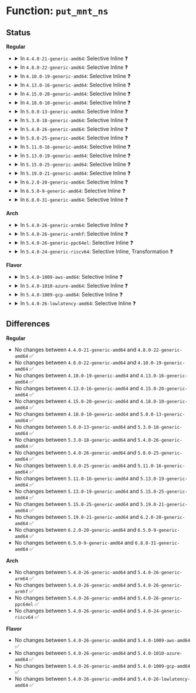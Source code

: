 # Function: <code>put_mnt_ns</code>

## Status
<b>Regular</b>
<ul>
<li>
<details>
<summary>In <code>4.4.0-21-generic-amd64</code>: Selective Inline ❓</summary>

```c
void put_mnt_ns(struct mnt_namespace * ns)
```

```json
{
  "name": "put_mnt_ns",
  "collision_type": "Unique Global",
  "inline_type": "Selective",
  "funcs": [
    {
      "addr": 18446744071581139440,
      "name": "put_mnt_ns",
      "external": true,
      "loc": "fs/namespace.c:3150",
      "file": "fs/namespace.c",
      "inline": "not declared, inlined",
      "caller_inline": [],
      "caller_func": [
        "kernel/nsproxy.c:create_new_namespaces",
        "kernel/nsproxy.c:free_nsproxy",
        "fs/namespace.c:mount_subtree",
        "fs/namespace.c:mntns_install",
        "fs/namespace.c:mntns_put",
        "fs/proc_namespace.c:mounts_release",
        "fs/proc_namespace.c:mounts_open_common"
      ]
    }
  ],
  "symbols": [
    {
      "addr": 18446744071581139440,
      "name": "put_mnt_ns",
      "section": ".text",
      "bind": "STB_GLOBAL",
      "size": 43
    }
  ]
}
```
</details>
</li>
<li>
<details>
<summary>In <code>4.8.0-22-generic-amd64</code>: Selective Inline ❓</summary>

```c
void put_mnt_ns(struct mnt_namespace * ns)
```

```json
{
  "name": "put_mnt_ns",
  "collision_type": "Unique Global",
  "inline_type": "Selective",
  "funcs": [
    {
      "addr": 18446744071581304960,
      "name": "put_mnt_ns",
      "external": true,
      "loc": "fs/namespace.c:3137",
      "file": "fs/namespace.c",
      "inline": "not declared, inlined",
      "caller_inline": [],
      "caller_func": [
        "kernel/nsproxy.c:free_nsproxy",
        "kernel/nsproxy.c:create_new_namespaces",
        "fs/namespace.c:mntns_install",
        "fs/namespace.c:mntns_put",
        "fs/namespace.c:mount_subtree",
        "fs/proc_namespace.c:mounts_release",
        "fs/proc_namespace.c:mounts_open_common"
      ]
    }
  ],
  "symbols": [
    {
      "addr": 18446744071581304960,
      "name": "put_mnt_ns",
      "section": ".text",
      "bind": "STB_GLOBAL",
      "size": 43
    }
  ]
}
```
</details>
</li>
<li>
<details>
<summary>In <code>4.10.0-19-generic-amd64</code>: Selective Inline ❓</summary>

```c
void put_mnt_ns(struct mnt_namespace * ns)
```

```json
{
  "name": "put_mnt_ns",
  "collision_type": "Unique Global",
  "inline_type": "Selective",
  "funcs": [
    {
      "addr": 18446744071581383984,
      "name": "put_mnt_ns",
      "external": true,
      "loc": "fs/namespace.c:3281",
      "file": "fs/namespace.c",
      "inline": "not declared, inlined",
      "caller_inline": [],
      "caller_func": [
        "kernel/nsproxy.c:free_nsproxy",
        "kernel/nsproxy.c:create_new_namespaces",
        "fs/namespace.c:mntns_install",
        "fs/namespace.c:mntns_put",
        "fs/namespace.c:mount_subtree",
        "fs/proc_namespace.c:mounts_release",
        "fs/proc_namespace.c:mounts_open_common"
      ]
    }
  ],
  "symbols": [
    {
      "addr": 18446744071581383984,
      "name": "put_mnt_ns",
      "section": ".text",
      "bind": "STB_GLOBAL",
      "size": 43
    }
  ]
}
```
</details>
</li>
<li>
<details>
<summary>In <code>4.13.0-16-generic-amd64</code>: Selective Inline ❓</summary>

```c
void put_mnt_ns(struct mnt_namespace * ns)
```

```json
{
  "name": "put_mnt_ns",
  "collision_type": "Unique Global",
  "inline_type": "Selective",
  "funcs": [
    {
      "addr": 18446744071581439264,
      "name": "put_mnt_ns",
      "external": true,
      "loc": "fs/namespace.c:3217",
      "file": "fs/namespace.c",
      "inline": "not declared, inlined",
      "caller_inline": [],
      "caller_func": [
        "kernel/nsproxy.c:free_nsproxy",
        "kernel/nsproxy.c:create_new_namespaces",
        "fs/namespace.c:mntns_install",
        "fs/namespace.c:mntns_install",
        "fs/namespace.c:mntns_put",
        "fs/namespace.c:mount_subtree",
        "fs/proc_namespace.c:mounts_release",
        "fs/proc_namespace.c:mounts_open_common"
      ]
    }
  ],
  "symbols": [
    {
      "addr": 18446744071581439264,
      "name": "put_mnt_ns",
      "section": ".text",
      "bind": "STB_GLOBAL",
      "size": 44
    }
  ]
}
```
</details>
</li>
<li>
<details>
<summary>In <code>4.15.0-20-generic-amd64</code>: Selective Inline ❓</summary>

```c
void put_mnt_ns(struct mnt_namespace * ns)
```

```json
{
  "name": "put_mnt_ns",
  "collision_type": "Unique Global",
  "inline_type": "Selective",
  "funcs": [
    {
      "addr": 18446744071581581136,
      "name": "put_mnt_ns",
      "external": true,
      "loc": "fs/namespace.c:3290",
      "file": "fs/namespace.c",
      "inline": "not declared, inlined",
      "caller_inline": [],
      "caller_func": [
        "kernel/nsproxy.c:free_nsproxy",
        "kernel/nsproxy.c:create_new_namespaces",
        "fs/namespace.c:mntns_install",
        "fs/namespace.c:mntns_install",
        "fs/namespace.c:mntns_put",
        "fs/namespace.c:mount_subtree",
        "fs/proc_namespace.c:mounts_release",
        "fs/proc_namespace.c:mounts_open_common"
      ]
    }
  ],
  "symbols": [
    {
      "addr": 18446744071581581136,
      "name": "put_mnt_ns",
      "section": ".text",
      "bind": "STB_GLOBAL",
      "size": 42
    }
  ]
}
```
</details>
</li>
<li>
<details>
<summary>In <code>4.18.0-10-generic-amd64</code>: Selective Inline ❓</summary>

```c
void put_mnt_ns(struct mnt_namespace * ns)
```

```json
{
  "name": "put_mnt_ns",
  "collision_type": "Unique Global",
  "inline_type": "Selective",
  "funcs": [
    {
      "addr": 18446744071581738112,
      "name": "put_mnt_ns",
      "external": true,
      "loc": "fs/namespace.c:3327",
      "file": "fs/namespace.c",
      "inline": "not declared, inlined",
      "caller_inline": [],
      "caller_func": [
        "kernel/nsproxy.c:free_nsproxy",
        "kernel/nsproxy.c:create_new_namespaces",
        "fs/namespace.c:mntns_install",
        "fs/namespace.c:mntns_install",
        "fs/namespace.c:mntns_put",
        "fs/namespace.c:mount_subtree",
        "fs/proc_namespace.c:mounts_release",
        "fs/proc_namespace.c:mounts_open_common"
      ]
    }
  ],
  "symbols": [
    {
      "addr": 18446744071581738112,
      "name": "put_mnt_ns",
      "section": ".text",
      "bind": "STB_GLOBAL",
      "size": 42
    }
  ]
}
```
</details>
</li>
<li>
<details>
<summary>In <code>5.0.0-13-generic-amd64</code>: Selective Inline ❓</summary>

```c
void put_mnt_ns(struct mnt_namespace * ns)
```

```json
{
  "name": "put_mnt_ns",
  "collision_type": "Unique Global",
  "inline_type": "Selective",
  "funcs": [
    {
      "addr": 18446744071581824800,
      "name": "put_mnt_ns",
      "external": true,
      "loc": "fs/namespace.c:3299",
      "file": "fs/namespace.c",
      "inline": "not declared, inlined",
      "caller_inline": [],
      "caller_func": [
        "kernel/nsproxy.c:free_nsproxy",
        "kernel/nsproxy.c:create_new_namespaces",
        "fs/namespace.c:mntns_install",
        "fs/namespace.c:mntns_install",
        "fs/namespace.c:mntns_put",
        "fs/namespace.c:mount_subtree",
        "fs/proc_namespace.c:mounts_release",
        "fs/proc_namespace.c:mounts_open_common"
      ]
    }
  ],
  "symbols": [
    {
      "addr": 18446744071581824800,
      "name": "put_mnt_ns",
      "section": ".text",
      "bind": "STB_GLOBAL",
      "size": 42
    }
  ]
}
```
</details>
</li>
<li>
<details>
<summary>In <code>5.3.0-18-generic-amd64</code>: Selective Inline ❓</summary>

```c
void put_mnt_ns(struct mnt_namespace * ns)
```

```json
{
  "name": "put_mnt_ns",
  "collision_type": "Unique Global",
  "inline_type": "Selective",
  "funcs": [
    {
      "addr": 18446744071581948800,
      "name": "put_mnt_ns",
      "external": true,
      "loc": "fs/namespace.c:3756",
      "file": "fs/namespace.c",
      "inline": "not declared, inlined",
      "caller_inline": [],
      "caller_func": [
        "kernel/nsproxy.c:free_nsproxy",
        "kernel/nsproxy.c:create_new_namespaces",
        "fs/namespace.c:mntns_install",
        "fs/namespace.c:mntns_install",
        "fs/namespace.c:mntns_put",
        "fs/namespace.c:mount_subtree",
        "fs/proc_namespace.c:mounts_release",
        "fs/proc_namespace.c:mounts_open_common"
      ]
    }
  ],
  "symbols": [
    {
      "addr": 18446744071581948800,
      "name": "put_mnt_ns",
      "section": ".text",
      "bind": "STB_GLOBAL",
      "size": 45
    }
  ]
}
```
</details>
</li>
<li>
<details>
<summary>In <code>5.4.0-26-generic-amd64</code>: Selective Inline ❓</summary>

```c
void put_mnt_ns(struct mnt_namespace * ns)
```

```json
{
  "name": "put_mnt_ns",
  "collision_type": "Unique Global",
  "inline_type": "Selective",
  "funcs": [
    {
      "addr": 18446744071582021376,
      "name": "put_mnt_ns",
      "external": true,
      "loc": "fs/namespace.c:3789",
      "file": "fs/namespace.c",
      "inline": "not declared, inlined",
      "caller_inline": [],
      "caller_func": [
        "kernel/nsproxy.c:free_nsproxy",
        "kernel/nsproxy.c:create_new_namespaces",
        "fs/namespace.c:mntns_install",
        "fs/namespace.c:mntns_install",
        "fs/namespace.c:mntns_put",
        "fs/namespace.c:mount_subtree",
        "fs/proc_namespace.c:mounts_release",
        "fs/proc_namespace.c:mounts_open_common"
      ]
    }
  ],
  "symbols": [
    {
      "addr": 18446744071582021376,
      "name": "put_mnt_ns",
      "section": ".text",
      "bind": "STB_GLOBAL",
      "size": 45
    }
  ]
}
```
</details>
</li>
<li>
<details>
<summary>In <code>5.8.0-25-generic-amd64</code>: Selective Inline ❓</summary>

```c
void put_mnt_ns(struct mnt_namespace * ns)
```

```json
{
  "name": "put_mnt_ns",
  "collision_type": "Unique Global",
  "inline_type": "Selective",
  "funcs": [
    {
      "addr": 18446744071582256048,
      "name": "put_mnt_ns",
      "external": true,
      "loc": "fs/namespace.c:3842",
      "file": "fs/namespace.c",
      "inline": "not declared, inlined",
      "caller_inline": [],
      "caller_func": [
        "kernel/nsproxy.c:free_nsproxy",
        "kernel/nsproxy.c:create_new_namespaces",
        "fs/namespace.c:mntns_install",
        "fs/namespace.c:mntns_install",
        "fs/namespace.c:mntns_put",
        "fs/namespace.c:mount_subtree",
        "fs/proc_namespace.c:mounts_release",
        "fs/proc_namespace.c:mounts_open_common"
      ]
    }
  ],
  "symbols": [
    {
      "addr": 18446744071582256048,
      "name": "put_mnt_ns",
      "section": ".text",
      "bind": "STB_GLOBAL",
      "size": 107
    }
  ]
}
```
</details>
</li>
<li>
<details>
<summary>In <code>5.11.0-16-generic-amd64</code>: Selective Inline ❓</summary>

```c
void put_mnt_ns(struct mnt_namespace * ns)
```

```json
{
  "name": "put_mnt_ns",
  "collision_type": "Unique Global",
  "inline_type": "Selective",
  "funcs": [
    {
      "addr": 18446744071582305344,
      "name": "put_mnt_ns",
      "external": true,
      "loc": "fs/namespace.c:3864",
      "file": "fs/namespace.c",
      "inline": "not declared, inlined",
      "caller_inline": [],
      "caller_func": [
        "kernel/nsproxy.c:free_nsproxy",
        "kernel/nsproxy.c:create_new_namespaces",
        "fs/namespace.c:mntns_install",
        "fs/namespace.c:mntns_install",
        "fs/namespace.c:mntns_put",
        "fs/namespace.c:mount_subtree",
        "fs/proc_namespace.c:mounts_release",
        "fs/proc_namespace.c:mounts_open_common"
      ]
    }
  ],
  "symbols": [
    {
      "addr": 18446744071582305344,
      "name": "put_mnt_ns",
      "section": ".text",
      "bind": "STB_GLOBAL",
      "size": 146
    }
  ]
}
```
</details>
</li>
<li>
<details>
<summary>In <code>5.13.0-19-generic-amd64</code>: Selective Inline ❓</summary>

```c
void put_mnt_ns(struct mnt_namespace * ns)
```

```json
{
  "name": "put_mnt_ns",
  "collision_type": "Unique Global",
  "inline_type": "Selective",
  "funcs": [
    {
      "addr": 18446744071582332960,
      "name": "put_mnt_ns",
      "external": true,
      "loc": "fs/namespace.c:4270",
      "file": "fs/namespace.c",
      "inline": "not declared, inlined",
      "caller_inline": [],
      "caller_func": [
        "kernel/nsproxy.c:free_nsproxy",
        "kernel/nsproxy.c:create_new_namespaces",
        "fs/namespace.c:mntns_install",
        "fs/namespace.c:mntns_install",
        "fs/namespace.c:mntns_put",
        "fs/namespace.c:mount_subtree",
        "fs/proc_namespace.c:mounts_release",
        "fs/proc_namespace.c:mounts_open_common"
      ]
    }
  ],
  "symbols": [
    {
      "addr": 18446744071582332960,
      "name": "put_mnt_ns",
      "section": ".text",
      "bind": "STB_GLOBAL",
      "size": 146
    }
  ]
}
```
</details>
</li>
<li>
<details>
<summary>In <code>5.15.0-25-generic-amd64</code>: Selective Inline ❓</summary>

```c
void put_mnt_ns(struct mnt_namespace * ns)
```

```json
{
  "name": "put_mnt_ns",
  "collision_type": "Unique Global",
  "inline_type": "Selective",
  "funcs": [
    {
      "addr": 18446744071582653552,
      "name": "put_mnt_ns",
      "external": true,
      "loc": "fs/namespace.c:4348",
      "file": "fs/namespace.c",
      "inline": "not declared, inlined",
      "caller_inline": [],
      "caller_func": [
        "kernel/nsproxy.c:free_nsproxy",
        "kernel/nsproxy.c:create_new_namespaces",
        "fs/namespace.c:mntns_install",
        "fs/namespace.c:mntns_install",
        "fs/namespace.c:mntns_put",
        "fs/namespace.c:mount_subtree",
        "fs/proc_namespace.c:mounts_release",
        "fs/proc_namespace.c:mounts_open_common"
      ]
    }
  ],
  "symbols": [
    {
      "addr": 18446744071582653552,
      "name": "put_mnt_ns",
      "section": ".text",
      "bind": "STB_GLOBAL",
      "size": 146
    }
  ]
}
```
</details>
</li>
<li>
<details>
<summary>In <code>5.19.0-21-generic-amd64</code>: Selective Inline ❓</summary>

```c
void put_mnt_ns(struct mnt_namespace * ns)
```

```json
{
  "name": "put_mnt_ns",
  "collision_type": "Unique Global",
  "inline_type": "Selective",
  "funcs": [
    {
      "addr": 18446744071583192784,
      "name": "put_mnt_ns",
      "external": true,
      "loc": "fs/namespace.c:4441",
      "file": "fs/namespace.c",
      "inline": "not declared, inlined",
      "caller_inline": [],
      "caller_func": [
        "kernel/nsproxy.c:free_nsproxy",
        "kernel/nsproxy.c:create_new_namespaces",
        "fs/namespace.c:mntns_install",
        "fs/namespace.c:mntns_install",
        "fs/namespace.c:mntns_put",
        "fs/namespace.c:mount_subtree",
        "fs/proc_namespace.c:mounts_release",
        "fs/proc_namespace.c:mounts_open_common"
      ]
    }
  ],
  "symbols": [
    {
      "addr": 18446744071583192784,
      "name": "put_mnt_ns",
      "section": ".text",
      "bind": "STB_GLOBAL",
      "size": 170
    }
  ]
}
```
</details>
</li>
<li>
<details>
<summary>In <code>6.2.0-20-generic-amd64</code>: Selective Inline ❓</summary>

```c
void put_mnt_ns(struct mnt_namespace * ns)
```

```json
{
  "name": "put_mnt_ns",
  "collision_type": "Unique Global",
  "inline_type": "Selective",
  "funcs": [
    {
      "addr": 18446744071583768192,
      "name": "put_mnt_ns",
      "external": true,
      "loc": "fs/namespace.c:4550",
      "file": "fs/namespace.c",
      "inline": "not declared, inlined",
      "caller_inline": [],
      "caller_func": [
        "kernel/nsproxy.c:free_nsproxy",
        "kernel/nsproxy.c:create_new_namespaces",
        "fs/namespace.c:mntns_install",
        "fs/namespace.c:mntns_install",
        "fs/namespace.c:mntns_put",
        "fs/namespace.c:mount_subtree",
        "fs/proc_namespace.c:mounts_release",
        "fs/proc_namespace.c:mounts_open_common"
      ]
    }
  ],
  "symbols": [
    {
      "addr": 18446744071583768192,
      "name": "put_mnt_ns",
      "section": ".text",
      "bind": "STB_GLOBAL",
      "size": 170
    }
  ]
}
```
</details>
</li>
<li>
<details>
<summary>In <code>6.5.0-9-generic-amd64</code>: Selective Inline ❓</summary>

```c
void put_mnt_ns(struct mnt_namespace * ns)
```

```json
{
  "name": "put_mnt_ns",
  "collision_type": "Unique Global",
  "inline_type": "Selective",
  "funcs": [
    {
      "addr": 18446744071583985360,
      "name": "put_mnt_ns",
      "external": true,
      "loc": "fs/namespace.c:4742",
      "file": "fs/namespace.c",
      "inline": "not declared, inlined",
      "caller_inline": [],
      "caller_func": [
        "kernel/nsproxy.c:free_nsproxy",
        "kernel/nsproxy.c:create_new_namespaces",
        "fs/namespace.c:mntns_install",
        "fs/namespace.c:mntns_install",
        "fs/namespace.c:mntns_put",
        "fs/namespace.c:mount_subtree",
        "fs/proc_namespace.c:mounts_release",
        "fs/proc_namespace.c:mounts_open_common"
      ]
    }
  ],
  "symbols": [
    {
      "addr": 18446744071583985360,
      "name": "put_mnt_ns",
      "section": ".text",
      "bind": "STB_GLOBAL",
      "size": 170
    }
  ]
}
```
</details>
</li>
<li>
<details>
<summary>In <code>6.8.0-31-generic-amd64</code>: Selective Inline ❓</summary>

```c
void put_mnt_ns(struct mnt_namespace * ns)
```

```json
{
  "name": "put_mnt_ns",
  "collision_type": "Unique Global",
  "inline_type": "Selective",
  "funcs": [
    {
      "addr": 18446744071584198000,
      "name": "put_mnt_ns",
      "external": true,
      "loc": "fs/namespace.c:5197",
      "file": "fs/namespace.c",
      "inline": "not declared, inlined",
      "caller_inline": [],
      "caller_func": [
        "kernel/nsproxy.c:free_nsproxy",
        "kernel/nsproxy.c:create_new_namespaces",
        "fs/namespace.c:mntns_install",
        "fs/namespace.c:mntns_install",
        "fs/namespace.c:mntns_put",
        "fs/namespace.c:mount_subtree",
        "fs/proc_namespace.c:mounts_release",
        "fs/proc_namespace.c:mounts_open_common"
      ]
    }
  ],
  "symbols": [
    {
      "addr": 18446744071584198000,
      "name": "put_mnt_ns",
      "section": ".text",
      "bind": "STB_GLOBAL",
      "size": 170
    }
  ]
}
```
</details>
</li>
</ul>
<b>Arch</b>
<ul>
<li>
<details>
<summary>In <code>5.4.0-26-generic-arm64</code>: Selective Inline ❓</summary>

```c
void put_mnt_ns(struct mnt_namespace * ns)
```

```json
{
  "name": "put_mnt_ns",
  "collision_type": "Unique Global",
  "inline_type": "Selective",
  "funcs": [
    {
      "addr": 18446603336493542216,
      "name": "put_mnt_ns",
      "external": true,
      "loc": "fs/namespace.c:3789",
      "file": "fs/namespace.c",
      "inline": "not declared, inlined",
      "caller_inline": [],
      "caller_func": [
        "kernel/nsproxy.c:free_nsproxy",
        "kernel/nsproxy.c:create_new_namespaces",
        "fs/namespace.c:mntns_install",
        "fs/namespace.c:mntns_install",
        "fs/namespace.c:mntns_put",
        "fs/namespace.c:mount_subtree",
        "fs/proc_namespace.c:mounts_release",
        "fs/proc_namespace.c:mounts_open_common"
      ]
    }
  ],
  "symbols": [
    {
      "addr": 18446603336493542216,
      "name": "put_mnt_ns",
      "section": ".text",
      "bind": "STB_GLOBAL",
      "size": 96
    }
  ]
}
```
</details>
</li>
<li>
<details>
<summary>In <code>5.4.0-26-generic-armhf</code>: Selective Inline ❓</summary>

```c
void put_mnt_ns(struct mnt_namespace * ns)
```

```json
{
  "name": "put_mnt_ns",
  "collision_type": "Unique Global",
  "inline_type": "Selective",
  "funcs": [
    {
      "addr": 3227093204,
      "name": "put_mnt_ns",
      "external": true,
      "loc": "fs/namespace.c:3789",
      "file": "fs/namespace.c",
      "inline": "not declared, inlined",
      "caller_inline": [],
      "caller_func": [
        "kernel/nsproxy.c:free_nsproxy",
        "kernel/nsproxy.c:create_new_namespaces",
        "fs/namespace.c:mntns_install",
        "fs/namespace.c:mntns_install",
        "fs/namespace.c:mntns_put",
        "fs/namespace.c:mount_subtree",
        "fs/proc_namespace.c:mounts_release",
        "fs/proc_namespace.c:mounts_open_common"
      ]
    }
  ],
  "symbols": [
    {
      "addr": 3227093204,
      "name": "put_mnt_ns",
      "section": ".text",
      "bind": "STB_GLOBAL",
      "size": 88
    }
  ]
}
```
</details>
</li>
<li>
<details>
<summary>In <code>5.4.0-26-generic-ppc64el</code>: Selective Inline ❓</summary>

```c
void put_mnt_ns(struct mnt_namespace * ns)
```

```json
{
  "name": "put_mnt_ns",
  "collision_type": "Unique Global",
  "inline_type": "Selective",
  "funcs": [
    {
      "addr": 13835058055287112720,
      "name": "put_mnt_ns",
      "external": true,
      "loc": "fs/namespace.c:3789",
      "file": "fs/namespace.c",
      "inline": "not declared, inlined",
      "caller_inline": [],
      "caller_func": [
        "kernel/nsproxy.c:free_nsproxy",
        "kernel/nsproxy.c:create_new_namespaces",
        "fs/namespace.c:mntns_install",
        "fs/namespace.c:mntns_install",
        "fs/namespace.c:mntns_put",
        "fs/namespace.c:mount_subtree",
        "fs/proc_namespace.c:mounts_release",
        "fs/proc_namespace.c:mounts_open_common"
      ]
    }
  ],
  "symbols": [
    {
      "addr": 13835058055287112720,
      "name": "put_mnt_ns",
      "section": ".text",
      "bind": "STB_GLOBAL",
      "size": 108
    }
  ]
}
```
</details>
</li>
<li>
<details>
<summary>In <code>5.4.0-24-generic-riscv64</code>: Selective Inline, Transformation ❓</summary>

```c
void put_mnt_ns(struct mnt_namespace * ns)
```

```json
{
  "name": "put_mnt_ns",
  "collision_type": "Unique Global",
  "inline_type": "Selective",
  "funcs": [
    {
      "addr": 18446743936273198226,
      "name": "put_mnt_ns",
      "external": true,
      "loc": "fs/namespace.c:3789",
      "file": "fs/namespace.c",
      "inline": "not declared, inlined",
      "caller_inline": [
        "fs/namespace.c:mntns_install",
        "fs/namespace.c:mntns_install",
        "fs/namespace.c:mntns_put",
        "fs/namespace.c:mount_subtree"
      ],
      "caller_func": [
        "kernel/nsproxy.c:free_nsproxy",
        "kernel/nsproxy.c:create_new_namespaces",
        "fs/namespace.c:mntns_install",
        "fs/namespace.c:mntns_install",
        "fs/namespace.c:mntns_put",
        "fs/namespace.c:mount_subtree",
        "fs/proc_namespace.c:mounts_release",
        "fs/proc_namespace.c:mounts_open_common"
      ]
    }
  ],
  "symbols": [
    {
      "addr": 18446743936273197760,
      "name": "put_mnt_ns.part.0",
      "section": ".text",
      "bind": "STB_LOCAL",
      "size": 56
    },
    {
      "addr": 18446743936273207150,
      "name": "put_mnt_ns",
      "section": ".text",
      "bind": "STB_GLOBAL",
      "size": 66
    }
  ]
}
```
</details>
</li>
</ul>
<b>Flavor</b>
<ul>
<li>
<details>
<summary>In <code>5.4.0-1009-aws-amd64</code>: Selective Inline ❓</summary>

```c
void put_mnt_ns(struct mnt_namespace * ns)
```

```json
{
  "name": "put_mnt_ns",
  "collision_type": "Unique Global",
  "inline_type": "Selective",
  "funcs": [
    {
      "addr": 18446744071581990112,
      "name": "put_mnt_ns",
      "external": true,
      "loc": "fs/namespace.c:3789",
      "file": "fs/namespace.c",
      "inline": "not declared, inlined",
      "caller_inline": [],
      "caller_func": [
        "kernel/nsproxy.c:free_nsproxy",
        "kernel/nsproxy.c:create_new_namespaces",
        "fs/namespace.c:mntns_install",
        "fs/namespace.c:mntns_install",
        "fs/namespace.c:mntns_put",
        "fs/namespace.c:mount_subtree",
        "fs/proc_namespace.c:mounts_release",
        "fs/proc_namespace.c:mounts_open_common"
      ]
    }
  ],
  "symbols": [
    {
      "addr": 18446744071581990112,
      "name": "put_mnt_ns",
      "section": ".text",
      "bind": "STB_GLOBAL",
      "size": 45
    }
  ]
}
```
</details>
</li>
<li>
<details>
<summary>In <code>5.4.0-1010-azure-amd64</code>: Selective Inline ❓</summary>

```c
void put_mnt_ns(struct mnt_namespace * ns)
```

```json
{
  "name": "put_mnt_ns",
  "collision_type": "Unique Global",
  "inline_type": "Selective",
  "funcs": [
    {
      "addr": 18446744071581927680,
      "name": "put_mnt_ns",
      "external": true,
      "loc": "fs/namespace.c:3789",
      "file": "fs/namespace.c",
      "inline": "not declared, inlined",
      "caller_inline": [],
      "caller_func": [
        "kernel/nsproxy.c:free_nsproxy",
        "kernel/nsproxy.c:create_new_namespaces",
        "fs/namespace.c:mntns_install",
        "fs/namespace.c:mntns_install",
        "fs/namespace.c:mntns_put",
        "fs/namespace.c:mount_subtree",
        "fs/proc_namespace.c:mounts_release",
        "fs/proc_namespace.c:mounts_open_common"
      ]
    }
  ],
  "symbols": [
    {
      "addr": 18446744071581927680,
      "name": "put_mnt_ns",
      "section": ".text",
      "bind": "STB_GLOBAL",
      "size": 45
    }
  ]
}
```
</details>
</li>
<li>
<details>
<summary>In <code>5.4.0-1009-gcp-amd64</code>: Selective Inline ❓</summary>

```c
void put_mnt_ns(struct mnt_namespace * ns)
```

```json
{
  "name": "put_mnt_ns",
  "collision_type": "Unique Global",
  "inline_type": "Selective",
  "funcs": [
    {
      "addr": 18446744071581981392,
      "name": "put_mnt_ns",
      "external": true,
      "loc": "fs/namespace.c:3789",
      "file": "fs/namespace.c",
      "inline": "not declared, inlined",
      "caller_inline": [],
      "caller_func": [
        "kernel/nsproxy.c:free_nsproxy",
        "kernel/nsproxy.c:create_new_namespaces",
        "fs/namespace.c:mntns_install",
        "fs/namespace.c:mntns_install",
        "fs/namespace.c:mntns_put",
        "fs/namespace.c:mount_subtree",
        "fs/proc_namespace.c:mounts_release",
        "fs/proc_namespace.c:mounts_open_common"
      ]
    }
  ],
  "symbols": [
    {
      "addr": 18446744071581981392,
      "name": "put_mnt_ns",
      "section": ".text",
      "bind": "STB_GLOBAL",
      "size": 45
    }
  ]
}
```
</details>
</li>
<li>
<details>
<summary>In <code>5.4.0-26-lowlatency-amd64</code>: Selective Inline ❓</summary>

```c
void put_mnt_ns(struct mnt_namespace * ns)
```

```json
{
  "name": "put_mnt_ns",
  "collision_type": "Unique Global",
  "inline_type": "Selective",
  "funcs": [
    {
      "addr": 18446744071582051856,
      "name": "put_mnt_ns",
      "external": true,
      "loc": "fs/namespace.c:3789",
      "file": "fs/namespace.c",
      "inline": "not declared, inlined",
      "caller_inline": [],
      "caller_func": [
        "kernel/nsproxy.c:free_nsproxy",
        "kernel/nsproxy.c:create_new_namespaces",
        "fs/namespace.c:mntns_install",
        "fs/namespace.c:mntns_install",
        "fs/namespace.c:mntns_put",
        "fs/namespace.c:mount_subtree",
        "fs/proc_namespace.c:mounts_release",
        "fs/proc_namespace.c:mounts_open_common"
      ]
    }
  ],
  "symbols": [
    {
      "addr": 18446744071582051856,
      "name": "put_mnt_ns",
      "section": ".text",
      "bind": "STB_GLOBAL",
      "size": 45
    }
  ]
}
```
</details>
</li>
</ul>

## Differences
<b>Regular</b>
<ul>
<li>
No changes between <code>4.4.0-21-generic-amd64</code> and <code>4.8.0-22-generic-amd64</code> ✅
</li>
<li>
No changes between <code>4.8.0-22-generic-amd64</code> and <code>4.10.0-19-generic-amd64</code> ✅
</li>
<li>
No changes between <code>4.10.0-19-generic-amd64</code> and <code>4.13.0-16-generic-amd64</code> ✅
</li>
<li>
No changes between <code>4.13.0-16-generic-amd64</code> and <code>4.15.0-20-generic-amd64</code> ✅
</li>
<li>
No changes between <code>4.15.0-20-generic-amd64</code> and <code>4.18.0-10-generic-amd64</code> ✅
</li>
<li>
No changes between <code>4.18.0-10-generic-amd64</code> and <code>5.0.0-13-generic-amd64</code> ✅
</li>
<li>
No changes between <code>5.0.0-13-generic-amd64</code> and <code>5.3.0-18-generic-amd64</code> ✅
</li>
<li>
No changes between <code>5.3.0-18-generic-amd64</code> and <code>5.4.0-26-generic-amd64</code> ✅
</li>
<li>
No changes between <code>5.4.0-26-generic-amd64</code> and <code>5.8.0-25-generic-amd64</code> ✅
</li>
<li>
No changes between <code>5.8.0-25-generic-amd64</code> and <code>5.11.0-16-generic-amd64</code> ✅
</li>
<li>
No changes between <code>5.11.0-16-generic-amd64</code> and <code>5.13.0-19-generic-amd64</code> ✅
</li>
<li>
No changes between <code>5.13.0-19-generic-amd64</code> and <code>5.15.0-25-generic-amd64</code> ✅
</li>
<li>
No changes between <code>5.15.0-25-generic-amd64</code> and <code>5.19.0-21-generic-amd64</code> ✅
</li>
<li>
No changes between <code>5.19.0-21-generic-amd64</code> and <code>6.2.0-20-generic-amd64</code> ✅
</li>
<li>
No changes between <code>6.2.0-20-generic-amd64</code> and <code>6.5.0-9-generic-amd64</code> ✅
</li>
<li>
No changes between <code>6.5.0-9-generic-amd64</code> and <code>6.8.0-31-generic-amd64</code> ✅
</li>
</ul>
<b>Arch</b>
<ul>
<li>
No changes between <code>5.4.0-26-generic-amd64</code> and <code>5.4.0-26-generic-arm64</code> ✅
</li>
<li>
No changes between <code>5.4.0-26-generic-amd64</code> and <code>5.4.0-26-generic-armhf</code> ✅
</li>
<li>
No changes between <code>5.4.0-26-generic-amd64</code> and <code>5.4.0-26-generic-ppc64el</code> ✅
</li>
<li>
No changes between <code>5.4.0-26-generic-amd64</code> and <code>5.4.0-24-generic-riscv64</code> ✅
</li>
</ul>
<b>Flavor</b>
<ul>
<li>
No changes between <code>5.4.0-26-generic-amd64</code> and <code>5.4.0-1009-aws-amd64</code> ✅
</li>
<li>
No changes between <code>5.4.0-26-generic-amd64</code> and <code>5.4.0-1010-azure-amd64</code> ✅
</li>
<li>
No changes between <code>5.4.0-26-generic-amd64</code> and <code>5.4.0-1009-gcp-amd64</code> ✅
</li>
<li>
No changes between <code>5.4.0-26-generic-amd64</code> and <code>5.4.0-26-lowlatency-amd64</code> ✅
</li>
</ul>
